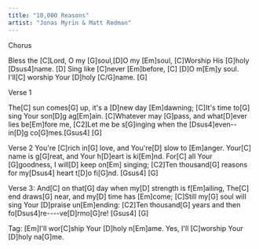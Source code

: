 ```yaml
---
title: "10,000 Reasons"
artist: "Jonas Myrin & Matt Redman"
---
```


Chorus

Bless the [C]Lord, O my [G]soul,[D]O my [Em]soul,
[C]Worship His [G]holy [Dsus4]name. [D]
Sing like [C]never [Em]before, [C] [D]O m[Em]y soul.
I'll[C] worship Your [D]holy [C/G]name. [G]

Verse 1

The[C] sun comes[G] up, it's a [D]new day [Em]dawning;
[C]It's time to[G] sing Your son[D]g ag[Em]ain.
[C]Whatever may [G]pass, and what[D]ever lies be[Em]fore me,
[C2]Let me be s[G]inging when the [Dsus4]even--in[D]g co[G]mes.[Gsus4] [G]

Verse 2
You're [C]rich in[G] love, and You're[D] slow to [Em]anger.
Your[C] name is g[G]reat, and Your h[D]eart is ki[Em]nd.
For[C] all Your [G]goodness, I will[D] keep on[Em] singing;
[C2]Ten thousand[G] reasons for my[Dsus4] heart t[D]o fi[G]nd. [Gsus4] [G]

Verse 3:
And[C] on that[G] day when my[D] strength is f[Em]ailing,
The[C] end draws[G] near, and my[D] time has [Em]come;
[C]Still my[G] soul will sing Your [D]praise un[Em]ending:
[C2]Ten thousand[G] years and then fo[Dsus4]re----ve[D]rmo[G]re! [Gsus4] [G]

Tag:
[Em]I'll wor[C]ship Your [D]holy n[Em]ame.
Yes, I'll [C]worship Your [D]holy na[G]me.
